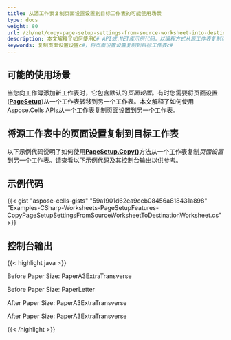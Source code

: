 ```yaml
---
title: 从源工作表复制页面设置设置到目标工作表的可能使用场景
type: docs
weight: 80
url: /zh/net/copy-page-setup-settings-from-source-worksheet-into-destination-worksheet/
description: 本文解释了如何使用C# API或.NET库示例代码，以编程方式从源工作表复制页面设置设置到目标工作表。
keywords: 复制页面设置设置c#，将页面设置设置复制到目标工作表c#
---
```


## **可能的使用场景**

当您向工作簿添加新工作表时，它包含默认的*页面设置*。有时您需要将页面设置([**PageSetup**](https://reference.aspose.com/cells/net/aspose.cells/pagesetup))从一个工作表转移到另一个工作表。本文解释了如何使用Aspose.Cells APIs从一个工作表复制页面设置到另一个工作表。

## **将源工作表中的页面设置复制到目标工作表**

以下示例代码说明了如何使用[**PageSetup.Copy()**](https://reference.aspose.com/cells/net/aspose.cells/pagesetup/methods/copy)方法从一个工作表复制*页面设置*到另一个工作表。请查看以下示例代码及其控制台输出以供参考。

## **示例代码**

{{< gist "aspose-cells-gists" "59a1901d62ea9ceb08456a818431a898" "Examples-CSharp-Worksheets-PageSetupFeatures-CopyPageSetupSettingsFromSourceWorksheetToDestinationWorksheet.cs" >}}

## **控制台输出**

{{< highlight java >}}

Before Paper Size: PaperA3ExtraTransverse

Before Paper Size: PaperLetter

After Paper Size: PaperA3ExtraTransverse

After Paper Size: PaperA3ExtraTransverse

{{< /highlight >}}

